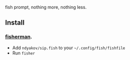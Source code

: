 fish prompt, nothing more, nothing less.

## Install

### [fisherman](https://github.com/fisherman/fisherman).

- Add `ndyakov/sip.fish` to your `~/.config/fish/fishfile`
- Run `fisher`
